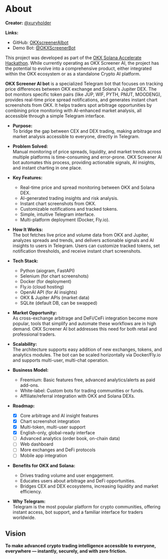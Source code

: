 # About

**Creator:** [@xuryholder](https://x.com/xuryholder)

**Links:**
- GitHub: [OKXscreenerAIbot](https://github.com/modus77/OKXscreenerAIbot)
- Demo Bot: [@OKXScreenerBot](https://t.me/OKXScreenerBot)

This project was developed as part of the [OKX Solana Accelerate Hackathon](https://dorahacks.io/hackathon/okx-solana-accelerate/). While currently operating as OKX Screener AI, the project has the potential to evolve into a comprehensive product, either integrated within the OKX ecosystem or as a standalone Crypto AI platform.

**OKX Screener AI bot** is a specialized Telegram bot that focuses on tracking price differences between OKX exchange and Solana's Jupiter DEX. The bot monitors specific token pairs (like JUP, WIF, PYTH, PNUT, MOODENG), provides real-time price spread notifications, and generates instant chart screenshots from OKX. It helps traders spot arbitrage opportunities by combining price monitoring with AI-enhanced market analysis, all accessible through a simple Telegram interface.

- **Purpose:**  
  To bridge the gap between CEX and DEX trading, making arbitrage and market analysis accessible to everyone, directly in Telegram.

- **Problem Solved:**  
  Manual monitoring of price spreads, liquidity, and market trends across multiple platforms is time-consuming and error-prone. OKX Screener AI bot automates this process, providing actionable signals, AI insights, and instant charting in one place.

- **Key Features:**  
  - Real-time price and spread monitoring between OKX and Solana DEX.
  - AI-generated trading insights and risk analysis.
  - Instant chart screenshots from OKX.
  - Customizable notifications and tracked tokens.
  - Simple, intuitive Telegram interface.
  - Multi-platform deployment (Docker, Fly.io).

- **How It Works:**  
  The bot fetches live price and volume data from OKX and Jupiter, analyzes spreads and trends, and delivers actionable signals and AI insights to users in Telegram. Users can customize tracked tokens, set notification thresholds, and receive instant chart screenshots.

- **Tech Stack:**  
  - Python (aiogram, FastAPI)
  - Selenium (for chart screenshots)
  - Docker (for deployment)
  - Fly.io (cloud hosting)
  - OpenAI API (for AI insights)
  - OKX & Jupiter APIs (market data)
  - SQLite (default DB, can be swapped)

- **Market Opportunity:**  
  As cross-exchange arbitrage and DeFi/CeFi integration become more popular, tools that simplify and automate these workflows are in high demand. OKX Screener AI bot addresses this need for both retail and professional traders.

- **Scalability:**  
  The architecture supports easy addition of new exchanges, tokens, and analytics modules. The bot can be scaled horizontally via Docker/Fly.io and supports multi-user, multi-chat operation.

- **Business Model:**  
  - Freemium: Basic features free, advanced analytics/alerts as paid add-ons.
  - White-label: Custom bots for trading communities or funds.
  - Affiliate/referral integration with OKX and Solana DEXs.

- **Roadmap:**  
  - [x] Core arbitrage and AI insight features  
  - [x] Chart screenshot integration  
  - [x] Multi-token, multi-user support  
  - [x] English-only, global-ready interface  
  - [ ] Advanced analytics (order book, on-chain data)  
  - [ ] Web dashboard  
  - [ ] More exchanges and DeFi protocols  
  - [ ] Mobile app integration

- **Benefits for OKX and Solana:**  
  - Drives trading volume and user engagement.
  - Educates users about arbitrage and DeFi opportunities.
  - Bridges CEX and DEX ecosystems, increasing liquidity and market efficiency.

- **Why Telegram:**  
  Telegram is the most popular platform for crypto communities, offering instant access, bot support, and a familiar interface for traders worldwide.

## Vision

**To make advanced crypto trading intelligence accessible to everyone, everywhere — instantly, securely, and with zero friction.** 